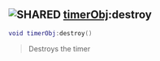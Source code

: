 ## ![](images/shared.png "SHARED") [timerObj](timer_timerObj):destroy

```lua
void timerObj:destroy()
```

> Destroys the timer
